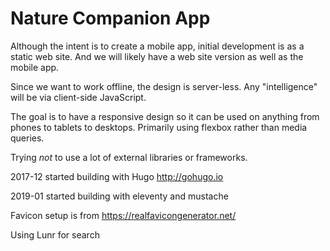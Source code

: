 Nature Companion App
====================

Although the intent is to create a mobile app,
initial development is as a static web site.
And we will likely have a web site version as well as the mobile app.

Since we want to work offline, the design is server-less.
Any "intelligence" will be via client-side JavaScript.

The goal is to have a responsive design
so it can be used on anything from phones to tablets to desktops.
Primarily using flexbox rather than media queries.

Trying *not* to use a lot of external libraries or frameworks.

2017-12 started building with Hugo <http://gohugo.io>

2019-01 started building with eleventy and mustache

Favicon setup is from <https://realfavicongenerator.net/>

Using Lunr for search
